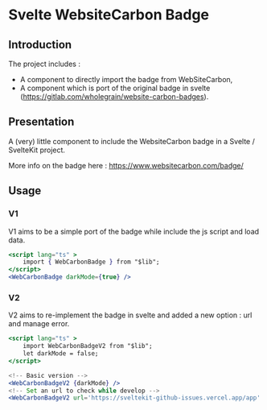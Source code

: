 # Svelte WebsiteCarbon Badge

## Introduction

The project includes :
* A component to directly import the badge from WebSiteCarbon, 
* A component which is port of the original badge in svelte (https://gitlab.com/wholegrain/website-carbon-badges).


## Presentation

A (very) little component to include the WebsiteCarbon badge in a Svelte / SvelteKit project.

More info on the badge here : https://www.websitecarbon.com/badge/

## Usage

### V1

V1 aims to be a simple port of the badge while include the js script and load data.

```jsx
<script lang="ts" >
    import { WebCarbonBadge } from "$lib";
</script>
<WebCarbonBadge darkMode={true} />
```

### V2

V2 aims to re-implement the badge in svelte and added a new option : url and manage error.

```jsx
<script lang="ts" >
    import WebCarbonBadgeV2 from "$lib";
    let darkMode = false;
</script>

<!-- Basic version -->
<WebCarbonBadgeV2 {darkMode} />
<!-- Set an url to check while develop -->
<WebCarbonBadgeV2 url='https://sveltekit-github-issues.vercel.app/app' {darkMode} />
```

